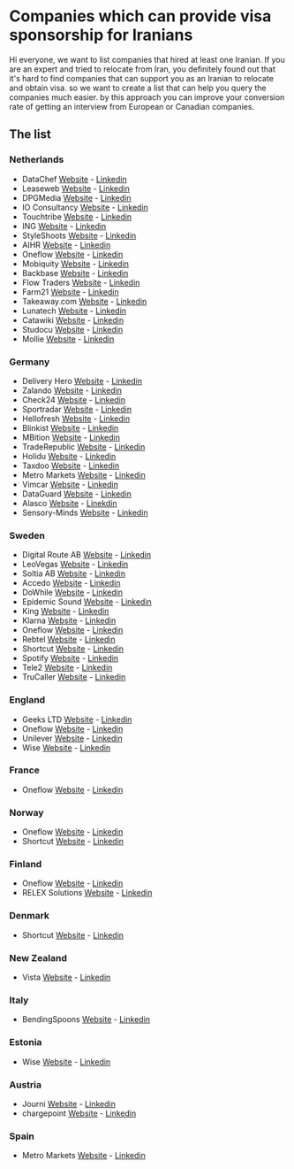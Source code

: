 # Companies which can provide visa sponsorship for Iranians

Hi everyone, we want to list companies that hired at least one Iranian. 
If you are an expert and tried to relocate from Iran, you definitely found out that it's hard to find companies that can support you as an Iranian to relocate and obtain visa.
so we want to create a list that can help you query the companies much easier. by this approach you can improve your conversion rate of getting an interview from European or Canadian companies.



## The list
### Netherlands
- DataChef [Website](https://datachef.co/) - [Linkedin](https://www.linkedin.com/company/datachefco/)
- Leaseweb [Website](https://www.leaseweb.com/career) - [Linkedin](https://www.linkedin.com/company/leaseweb/jobs/)
- DPGMedia [Website](https://www.dpgmediagroup.com/nl-NL/werken-bij-dpg) - [Linkedin](https://www.linkedin.com/company/dpg-media-nl/jobs/)
- IO Consultancy [Website](https://www.iodigital.com/nl/carriere) - [Linkedin](https://www.linkedin.com/company/iodigital-com/jobs/)
- Touchtribe [Website](https://www.touchtribe.nl/en/about-us/careers) - [Linkedin](https://www.linkedin.com/company/touchtribe/)
- ING [Website](https://www.ing.jobs/global/careers.htm) - [Linkedin](https://www.linkedin.com/company/ing/jobs/)
- StyleShoots [Website](https://styleshoots.com/) - [Linkedin](https://www.linkedin.com/company/styleshoots/jobs/)
- AIHR [Website](https://www.aihr.com/homepage/) - [Linkedin](https://www.linkedin.com/school/aihr/jobs/)
- Oneflow [Website](https://oneflow.com/) - [Linkedin](https://www.linkedin.com/company/oneflowcom/jobs/)
- Mobiquity [Website](https://www.mobiquity.com/) - [Linkedin](https://www.linkedin.com/company/mobiquity-inc-europe/)
- Backbase [Website](https://www.backbase.com/) - [Linkedin](https://www.linkedin.com/company/backbase/)
- Flow Traders [Website](https://www.flowtraders.com/) - [Linkedin](https://www.linkedin.com/company/flow-traders/jobs/)
- Farm21 [Website](https://www.farm21.com/) - [Linkedin](https://www.linkedin.com/company/farm21/)
- Takeaway.com [Website](https://www.takeaway.com/) - [Linkedin](https://www.linkedin.com/company/just-eat-takeaway-com/)
- Lunatech [Website](https://lunatech.com/) - [Linkedin](https://www.linkedin.com/company/lunatech-labs)
- Catawiki [Website](https://catawiki.careers) - [Linkedin](https://www.linkedin.com/company/catawiki/jobs/)
- Studocu [Website](https://jobs.studocu.com/) - [Linkedin](https://www.linkedin.com/company/studeersnel.nl/jobs/)
- Mollie [Website](https://www.mollie.com/) - [Linkedin](https://www.linkedin.com/company/molliepayments/jobs/)

### Germany
- Delivery Hero [Website](https://www.deliveryhero.com/) - [Linkedin](https://www.linkedin.com/company/delivery-hero-se/jobs/)
- Zalando [Website](https://en.zalando.de/) - [Linkedin](https://www.linkedin.com/company/zalando/jobs/)
- Check24 [Website](https://www.check24.de/) - [Linkedin](https://www.linkedin.com/company/check24-vergleichsportal-gmbh/jobs/)
- Sportradar [Website](https://sportradar.com/) - [Linkedin](https://www.linkedin.com/company/sportradar/jobs/)
- Hellofresh [Website](https://www.hellofresh.com/) - [Linkedin](https://www.linkedin.com/company/hellofresh/jobs)
- Blinkist [Website](https://www.blinkist.com/en) - [Linkedin](https://www.linkedin.com/company/blinkist/jobs/)
- MBition [Website](https://mbition.io) - [Linkedin](https://www.linkedin.com/company/mbitiongmbh/jobs/)
- TradeRepublic [Website](https://traderepublic.com) - [Linkedin](https://www.linkedin.com/company/trade-republic/jobs/)
- Holidu [Website](https://holidu.com) - [Linkedin](https://www.linkedin.com/company/holidu/jobs/)
- Taxdoo [Website](http://www.taxdoo.com/) - [Linkedin](https://www.linkedin.com/company/taxdoo/jobs/)
- Metro Markets [Website](https://www.metro-markets.de/) - [Linkedin](https://www.linkedin.com/company/metro-markets-gmbh/jobs)
- Vimcar [Website](https://vimcar.com/) - [Linkedin](https://www.linkedin.com/company/vimcar/jobs/)
- DataGuard [Website](https://www.dataguard.de/) - [Linkedin](https://www.linkedin.com/company/dataguard1/jobs/)
- Alasco [Website](https://www.alasco.de/) - [Linekdin](https://www.linkedin.com/company/alasco-software/jobs/)
- Sensory-Minds [Website](https://www.sensory-minds.com/) - [Linkedin](https://www.linkedin.com/company/sensory-minds/jobs/)

### Sweden
- Digital Route AB [Website](https://www.digitalroute.com/careers/) - [Linkedin](https://www.linkedin.com/company/digital-route/jobs/)
- LeoVegas [Website](https://leovegasgroup.com/careers/) - [Linkedin](https://www.linkedin.com/company/leovegasgroup/jobs/)
- Soltia AB [Website](https://www.soltia.se/) - [Linkedin](https://www.linkedin.com/company/soltiaab/jobs/)
- Accedo [Website](https://www.accedo.tv/) - [Linkedin](https://www.linkedin.com/company/accedo-tv/jobs/)
- DoWhile [Website](https://dowhile.se/) - [Linkedin](https://www.linkedin.com/company/dowhile-consulting-scandinavia-ab/jobs/)
- Epidemic Sound [Website](https://www.epidemicsound.com/) - [Linkedin](https://www.linkedin.com/company/epidemic-sound/jobs/)
- King [Website](https://www.king.com/) - [Linkedin](https://www.linkedin.com/company/king/jobs/)
- Klarna [Website](https://www.klarna.com/careers/) - [Linkedin](https://www.linkedin.com/company/klarna/jobs/)
- Oneflow [Website](https://oneflow.com/) - [Linkedin](https://www.linkedin.com/company/oneflowcom/jobs/)
- Rebtel [Website](https://www.rebtel.com/en/jobs/) - [Linkedin](https://www.linkedin.com/company/rebtel/jobs)
- Shortcut [Website](https://shortcut.io/sweden/) - [Linkedin](https://www.linkedin.com/company/shortcut-as/jobs/)
- Spotify [Website](https://open.spotify.com/) - [Linkedin](https://www.linkedin.com/company/spotify/jobs/)
- Tele2 [Website](https://www.tele2.se/) - [Linkedin](https://www.linkedin.com/company/tele2/jobs/)
- TruCaller [Website](https://www.truecaller.com/) - [Linkedin](https://www.linkedin.com/company/truecaller/jobs/)

### England
- Geeks LTD [Website](https://www.geeks.ltd.uk/) - [Linkedin](https://www.linkedin.com/company/geeks-ltd/jobs/)
- Oneflow [Website](https://oneflow.com/) - [Linkedin](https://www.linkedin.com/company/oneflowcom/jobs/)
- Unilever [Website](https://careers.unilever.com/) - [Linkedin](https://www.linkedin.com/company/unilever/jobs/)
- Wise [Website](https://www.wise.com) - [Linkedin](https://www.linkedin.com/company/wiseaccount/jobs/)

### France
- Oneflow [Website](https://oneflow.com/) - [Linkedin](https://www.linkedin.com/company/oneflowcom/jobs/)

### Norway
- Oneflow [Website](https://oneflow.com/) - [Linkedin](https://www.linkedin.com/company/oneflowcom/jobs/)
- Shortcut [Website](https://shortcut.io/norway/) - [Linkedin](https://www.linkedin.com/company/shortcut-as/jobs/)

### Finland
- Oneflow [Website](https://oneflow.com/) - [Linkedin](https://www.linkedin.com/company/oneflowcom/jobs/)
- RELEX Solutions [Website](https://www.relexsolutions.com/) - [Linkedin](https://www.linkedin.com/company/relexsolutions/jobs/)

### Denmark
- Shortcut [Website](https://shortcut.io/denmark/) - [Linkedin](https://www.linkedin.com/company/shortcut-as/jobs/)

### New Zealand
- Vista [Website](https://cloud.vista.co/) - [Linkedin](https://www.linkedin.com/company/vista-entertainment-solutions/jobs/)

### Italy
- BendingSpoons [Website](https://bendingspoons.com) - [Linkedin](https://www.linkedin.com/company/bendingspoons/jobs/)

### Estonia
- Wise [Website](https://www.wise.com) - [Linkedin](https://www.linkedin.com/company/wiseaccount/jobs/)

### Austria
- Journi [Website](https://journiapp.com) - [Linkedin](https://www.linkedin.com/company/journiapp/jobs/)
- chargepoint [Website](https://www.chargepoint.com/about/opportunities) - [Linkedin](https://www.linkedin.com/company/chargepoint/jobs/)

### Spain
- Metro Markets [Website](https://www.metro-markets.de/) - [Linkedin](https://www.linkedin.com/company/metro-markets-gmbh/jobs)

